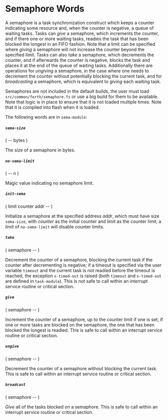 # Semaphore Words

A semaphore is a task synchronization construct which keeps a counter indicating some resource and, when the counter is negative, a queue of waiting tasks. Tasks can *give* a semaphore, which increments the counter, and if there one or more waiting tasks, readies the task that has been blocked the longest in an FIFO fashion. Note that a limit can be specified where *giving* a semaphore will not increase the counter beyond the specified limit. Tasks can also *take* a semaphore, which decrements the counter, and if afterwards the counter is negative, blocks the task and places it at the end of the queue of waiting tasks. Additionally there are operations for *ungiving* a semaphore, in the case where one needs to decrement the counter without potentially blocking the current task, and for *broadcasting* a semaphore, which is equivalent to *giving* each waiting task.

Semaphores are not included in the default builds, the user must load `src/common/forth/semaphore.fs` or use a big build for them to be available. Note that logic is in place to ensure that it is not loaded multiple times. Note that it is compiled into flash when it is loaded.

The following words are in `sema-module`:

##### `sema-size`
( -- bytes )

The size of a semaphore in bytes.

##### `no-sema-limit`
( -- n )

Magic value indicating no semaphore limit.

##### `init-sema`
( limit counter addr -- )

Initialize a semaphore at the specified address *addr*, which must have size `sema-size`, with *counter* as the initial counter and *limit* as the counter limit; a *limit* of `no-sema-limit` will disable counter limits.

##### `take`
( semaphore -- )

Decrement the counter of a semaphore, blocking the current task if the counter after decrementing is negative; if a timeout is specified via the user variable `timeout` and the current task is not readied before the timeout is reached, the exception `x-timed-out` is raised (both `timeout` and `x-timed-out` are defined in `task-module`). This is not safe to call within an interrupt service routine or critical section.

##### `give`
( semaphore -- )

Increment the counter of a semaphore, up to the counter limit if one is set; if one or more tasks are blocked on the semaphore, the one that has been blocked the longest is readied. This is safe to call within an interrupt service routine or critical section.

##### `ungive`
( semaphore -- )

Decrement the counter of a semaphore without blocking the current task. This is safe to call within an interrupt service routine or critical section.

##### `broadcast`
( semaphore -- )

*Give* all of the tasks blocked on a semaphore. This is safe to call within an interrupt service routine or critical section.
